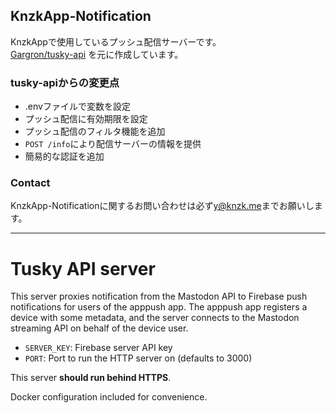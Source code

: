 ## KnzkApp-Notification
KnzkAppで使用しているプッシュ配信サーバーです。  
[Gargron/tusky-api](https://github.com/Gargron/tusky-api) を元に作成しています。

### tusky-apiからの変更点

- .envファイルで変数を設定
- プッシュ配信に有効期限を設定
- プッシュ配信のフィルタ機能を追加
- `POST /info`により配信サーバーの情報を提供
- 簡易的な認証を追加

### Contact
KnzkApp-Notificationに関するお問い合わせは必ず[y@knzk.me](https://knzk.me/@y)までお願いします。

---

# Tusky API server

This server proxies notification from the Mastodon API to Firebase push notifications for users of the apppush app. The apppush app registers a device with some metadata, and the server connects to the Mastodon streaming API on behalf of the device user.

- `SERVER_KEY`: Firebase server API key
- `PORT`: Port to run the HTTP server on (defaults to 3000)

This server **should run behind HTTPS**.

Docker configuration included for convenience.
